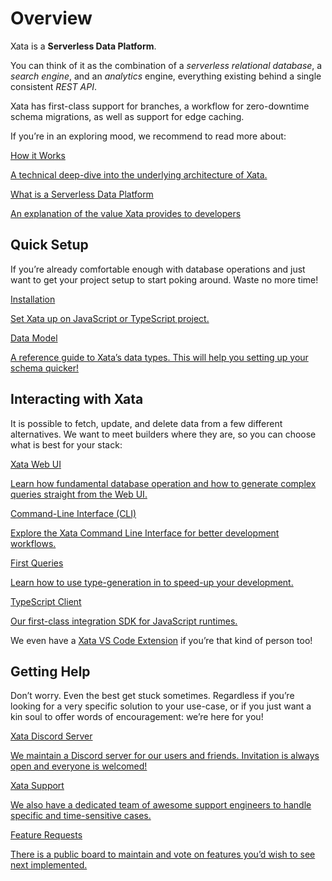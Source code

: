 # Overview

Xata is a **Serverless Data Platform**.

You can think of it as the combination of a <em>serverless relational database</em>, a <em>search engine</em>, and an <em>analytics</em> engine, everything existing behind a single consistent <em>REST API</em>.

Xata has first-class support for branches, a workflow for zero-downtime schema migrations, as well as support for edge caching.

If you’re in an exploring mood, we recommend to read more about:

<div className="docs-card-group">
<a href="/docs/concepts/how-it-works" className="docs-card">
<span>How it Works</span>
<p>A technical deep-dive into the underlying architecture of Xata.</p>
</a>
<a href="/docs/concepts/serverless-data-platform" className="docs-card">
<span>What is a Serverless Data Platform</span>
<p>An explanation of the value Xata provides to developers</p>
</a>
</div>

## Quick Setup

If you’re already comfortable enough with database operations and just want to get your project setup to start poking around. Waste no more time!

<div className="docs-card-group">
<a href="/docs/getting-started/installation" className="docs-card">
<span>Installation</span>

<p>Set Xata up on JavaScript or TypeScript project.</p>
</a>
<a href="/docs/concepts/data-model" className="docs-card">
<span>Data Model</span>
<p>A reference guide to Xata’s data types. This will help you setting up your schema quicker!</p>
</a>
</div>

## Interacting with Xata

It is possible to fetch, update, and delete data from a few different alternatives. We want to meet builders where they are, so you can choose what is best for your stack:

<div className="docs-card-group">

<a href="/docs/getting-started/web-ui" className="docs-card">
<span>Xata Web UI</span>
<p>Learn how fundamental database operation and how to generate complex queries straight from the Web UI.</p>
</a>

<a href="/docs/cli/installation" className="docs-card">
<span>Command-Line Interface (CLI)</span>
<p>Explore the Xata Command Line Interface for better development workflows.</p>
</a>

<a href="/docs/getting-started/query-data" className="docs-card">
<span>First Queries</span>
<p>Learn how to use type-generation in to speed-up your development.</p>
</a>

<a href="/docs/typescript-client/get" className="docs-card">
<span>TypeScript Client</span>
<p>Our first-class integration SDK for JavaScript runtimes.</p>
</a>

</div>

We even have a <a href="https://github.com/xataio/vscode-extension">Xata VS Code Extension</a> if you’re that kind of person too!

## Getting Help

Don’t worry. Even the best get stuck sometimes. Regardless if you’re looking for a very specific solution to your use-case, or if you just want a kin soul to offer words of encouragement: we’re here for you!

<div className="docs-cards">
<div className="docs-card-group">
<a href="https://xata.io/discord" className="docs-card">
<span>Xata Discord Server</span>
<p>We maintain a Discord server for our users and friends. Invitation is always open and everyone is welcomed!</p>
</a>
<a href="https://xata.io/support" className="docs-card">
<span>Xata Support</span>
<p>We also have a dedicated team of awesome support engineers to handle specific and time-sensitive cases.</p>
</a>
<a href="https://feedback.xata.io/feature-requests" className="docs-card">
<span>Feature Requests</span>
<p>There is a public board to maintain and vote on features you’d wish to see next implemented.</p>
</a>

</div>
